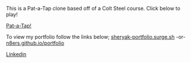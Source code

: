 This is a Pat-a-Tap clone based off of a Colt Steel course.
Click below to play!

<a href="http://sheryak-pat-a-tap.surge.sh/" target="_blank">Pat-a-Tap!</a>

To view my portfolio follow the links below;
<a href="http://sheryak-portfolio.surge.sh/" target="_blank">sheryak-portfolio.surge.sh</a>
-or-
<a href="https://n8ers.github.io/portfolio/" target="_blank">n8ers.github.io/portfolio</a>

<a href="https://www.linkedin.com/in/nathan-sheryak-405083136/" target="_blank">Linkedin</a>
